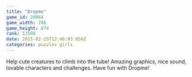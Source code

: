 ```yaml
---
title: "Dropme"
game_id: 20064
game_width: 786
game_height: 874
rank: 13500
date: 2015-02-25T12:46:03.056Z
categories: puzzles girls
---
```

Help cute creatures to climb into the tube! Amazing graphics, nice sound, lovable characters and challenges. Have fun with Dropme!